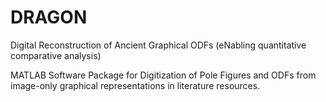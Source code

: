 # DRAGON
Digital Reconstruction of Ancient Graphical ODFs (eNabling quantitative comparative analysis)

MATLAB Software Package for Digitization of Pole Figures and ODFs from image-only graphical representations in literature resources.
